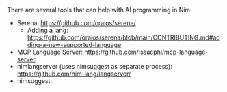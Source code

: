 There are several tools that can help with AI programming in Nim:

- Serena: https://github.com/oraios/serena/
  - Adding a lang: https://github.com/oraios/serena/blob/main/CONTRIBUTING.md#adding-a-new-supported-language
- MCP Language Server: https://github.com/isaacphi/mcp-language-server
- nimlangserver (uses nimsuggest as separate process): https://github.com/nim-lang/langserver/
- nimsuggest: 